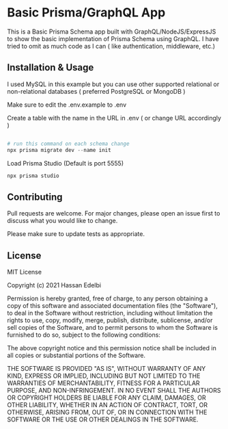 # Basic Prisma/GraphQL App

This is a Basic Prisma Schema app built with GraphQL/NodeJS/ExpressJS to show the basic implementation of Prisma Schema using GraphQL. I have tried to omit as much code as I can ( like authentication, middleware, etc.)

## Installation & Usage

I used MySQL in this example but you can use other supported relational or non-relational databases ( preferred PostgreSQL or MongoDB ) 

Make sure to edit the .env.example to .env

Create a table with the name in the URL in .env ( or change URL accordingly )



```python

# run this command on each schema change
npx prisma migrate dev --name init

```

Load Prisma Studio (Default is port 5555)

```bash
npx prisma studio
```

## Contributing
Pull requests are welcome. For major changes, please open an issue first to discuss what you would like to change.

Please make sure to update tests as appropriate.

## License
MIT License

Copyright (c) 2021 Hassan Edelbi

Permission is hereby granted, free of charge, to any person obtaining a copy of this software and associated documentation files (the "Software"), to deal in the Software without restriction, including without limitation the rights to use, copy, modify, merge, publish, distribute, sublicense, and/or sell copies of the Software, and to permit persons to whom the Software is furnished to do so, subject to the following conditions:

The above copyright notice and this permission notice shall be included in all copies or substantial portions of the Software.

THE SOFTWARE IS PROVIDED "AS IS", WITHOUT WARRANTY OF ANY KIND, EXPRESS OR IMPLIED, INCLUDING BUT NOT LIMITED TO THE WARRANTIES OF MERCHANTABILITY, FITNESS FOR A PARTICULAR PURPOSE, AND NON-INFRINGEMENT. IN NO EVENT SHALL THE AUTHORS OR COPYRIGHT HOLDERS BE LIABLE FOR ANY CLAIM, DAMAGES, OR OTHER LIABILITY, WHETHER IN AN ACTION OF CONTRACT, TORT, OR OTHERWISE, ARISING FROM, OUT OF, OR IN CONNECTION WITH THE SOFTWARE OR THE USE OR OTHER DEALINGS IN THE SOFTWARE.